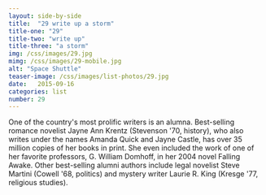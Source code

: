 ```yaml
---
layout: side-by-side
title:  "29 write up a storm"
title-one: "29"
title-two: "write up"
title-three: "a storm"
img: /css/images/29.jpg
mimg: /css/images/29-mobile.jpg
alt: "Space Shuttle"
teaser-image: /css/images/list-photos/29.jpg
date:   2015-09-16
categories: list
number: 29
---
```

One of the country's most prolific writers is an alumna. Best-selling romance novelist Jayne Ann Krentz (Stevenson '70, history), who also writes under the names Amanda Quick and Jayne Castle, has over 35 million copies of her books in print. 
She even included the work of one of her favorite professors, G. William Domhoff, in her 2004 novel Falling Awake. Other best-selling alumni authors include legal novelist Steve Martini (Cowell '68, politics) and mystery writer Laurie R. King (Kresge '77, religious studies).